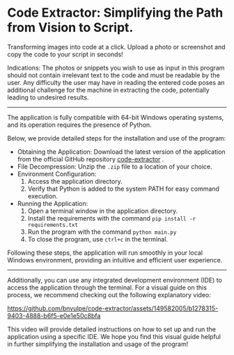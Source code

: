 # Code Extractor: Simplifying the Path from Vision to Script.

Transforming images into code at a click. Upload a photo or screenshot and copy the code to your script in seconds!

Indications:
The photos or snippets you wish to use as input in this program should not contain irrelevant text to the code and must be readable by the user. Any difficulty the user may have in reading the entered code poses an additional challenge for the machine in extracting the code, potentially leading to undesired results.

-----------------------------------------------------------------------------
The application is fully compatible with 64-bit Windows operating systems, and its operation requires the presence of Python.

Below, we provide detailed steps for the installation and use of the program:
- Obtaining the Application:
   Download the latest version of the application from the official GitHub repository [code-extractor](https://github.com/bnvulpe/code-extractor) .
- File Decompression:
   Unzip the `.zip` file to a location of your choice.
- Environment Configuration:
     1. Access the application directory.
     2. Verify that Python is added to the system PATH for easy command execution.
- Running the Application:
   1. Open a terminal window in the application directory.
   2. Install the requirements with the command `pip install -r requirements.txt`
   3. Run the program with the command `python main.py`
   4. To close the program, use `ctrl+c` in the terminal.

Following these steps, the application will run smoothly in your local Windows environment, providing an intuitive and efficient user experience.

---------------------------------------------------------------------------------------
Additionally, you can use any integrated development environment (IDE) to access the application through the terminal. For a visual guide on this process, we recommend checking out the following explanatory video:

https://github.com/bnvulpe/code-extractor/assets/149582005/b1278315-9403-4888-b6f5-e0e1e50c8bfa

This video will provide detailed instructions on how to set up and run the application using a specific IDE. We hope you find this visual guide helpful in further simplifying the installation and usage of the program!


